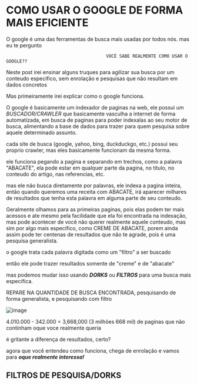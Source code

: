 # COMO USAR O GOOGLE DE FORMA MAIS EFICIENTE


O google é uma das ferramentas de busca mais usadas por todos nós.
mas eu te pergunto

                                          VOCÊ SABE REALMENTE COMO USAR O GOOGLE??

Neste post irei ensinar alguns truques para agilizar sua busca por um conteudo especifico, sem enrolação e pesquisas que não resultam em dados concretos


Mas primeiramente irei explicar como o google funciona.

O google é basicamente um indexador de paginas na web, ele possui um *BUSCADOR/CRAWLER* que basicamente vasculha a internet de forma automatizada, em busca de paginas para poder indexalas ao seu motor de busca, alimentando a base de dados para trazer para quem pesquisa sobre aquele determinado assunto.

cada site de busca (google, yahoo, bing, duckduckgo, etc.) possui seu proprio crawler, mas eles basicamente funcionam da mesma forma.

ele funciona pegando a pagina e separando em trechos, como a palavra "ABACATE", ela pode estar em qualquer parte da pagina, no titulo, no conteudo do artigo, nas referencias, etc.

mas ele não busca diretamente por palavras, ele indexa a pagina inteira, então quando queremos uma receita com ABACATE, irá aparecer milhares de resultados que tenha esta palavra em alguma parte de seu conteudo.

Geralmente olhamos para as primeiras paginas, pois elas podem ter mais acessos e ate mesmo pela facilidade que ela foi encontrada na indexação, mas pode acontecer de você não querer realmente aquele conteudo, mas sim por algo mais especifico, como CREME DE ABACATE, porem ainda assim pode ter centenas de resultados que não te agrade, pois é uma pesquisa generalista.

o google trata cada palavra digitada como um "filtro" a ser buscado

então ele pode trazer resultados somente de "creme" e de "abacate"

mas podemos mudar isso usando ***DORKS*** ou ***FILTROS*** para uma busca mais especifica.

REPARE NA QUANTIDADE DE BUSCA ENCONTRADA, pesquisando de forma generalista, e pesquisando com filtro

![image](https://user-images.githubusercontent.com/45929092/174152198-ddbc4087-a5a9-4c43-bf92-b87ea5ea3f6a.png)

4.010.000 - 342.000 = 3,668,000 (3 milhões 668 mil) de paginas que não continham oque voce realmente queria

é gritante a diferença de resultados, certo?

agora que você entendeu como funciona, chega de enrolação e vamos para ***oque realmente interessa!***

## FILTROS DE PESQUISA/DORKS


